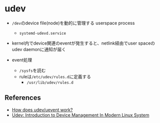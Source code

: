 # udev

* `/dev`のdevice file(node)を動的に管理する userspace process
  * `systemd-udevd.service`

* kernel内でdevice関連のeventが発生すると、netlink経由でuser spaceのudev daemonに通知が届く

* event処理
  * `/sysfs`を読む
  * ruleは`/etc/udev/rules.d`に定義する
    * `/usr/lib/udev/rules.d`


## References

* [How does udev/uevent work?](https://unix.stackexchange.com/questions/550037/how-does-udev-uevent-work#:~:text=This%20application%20,instructions%20specified%20in%20udev%20rules)
* [Udev: Introduction to Device Management In Modern Linux System](https://www.linux.com/news/udev-introduction-device-management-modern-linux-system/#:~:text=Udev%20is%20the%20device%20manager,device%20names%20using%20Udev%20rules)
